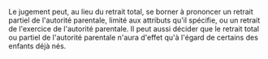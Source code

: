 Le jugement peut, au lieu du retrait total, se borner à prononcer un retrait partiel de l'autorité parentale, limité aux attributs qu'il spécifie, ou un retrait de l'exercice de l'autorité parentale. Il peut aussi décider que le retrait total ou partiel de l'autorité parentale n'aura d'effet qu'à l'égard de certains des enfants déjà nés.
